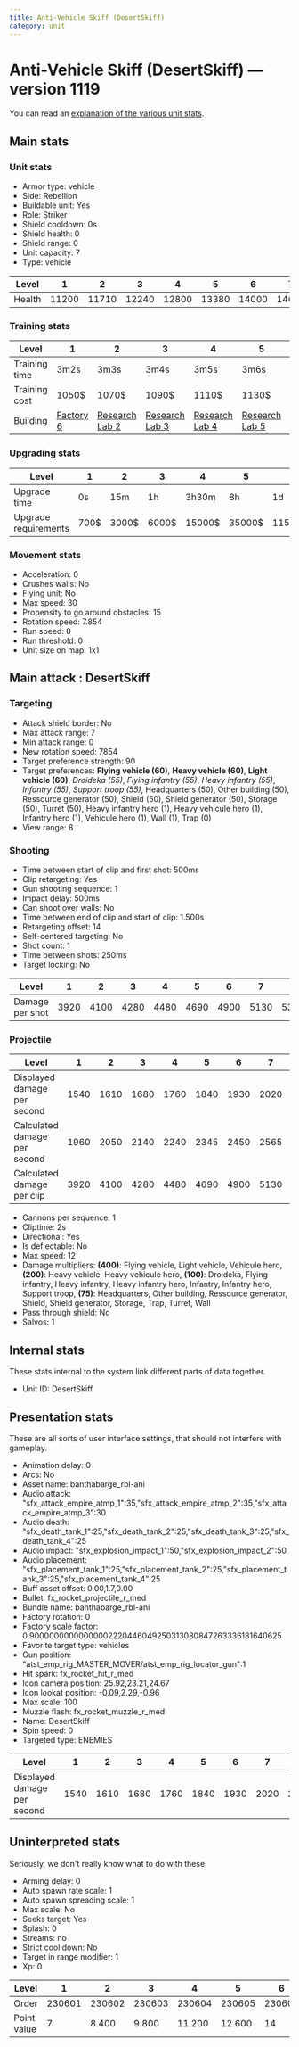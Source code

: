 ```yaml
---
title: Anti-Vehicle Skiff (DesertSkiff)
category: unit
---
```


# Anti-Vehicle Skiff (DesertSkiff) — version 1119

You can read an [explanation  of the various unit stats](unitexplained.md).

## Main stats

### Unit stats

  * Armor type: vehicle
  * Side: Rebellion
  * Buildable unit: Yes
  * Role: Striker
  * Shield cooldown: 0s
  * Shield health: 0
  * Shield range: 0
  * Unit capacity: 7
  * Type: vehicle

|Level |1    |2    |3    |4    |5    |6    |7    |8    |9    |10   |
|------|-----|-----|-----|-----|-----|-----|-----|-----|-----|-----|
|Health|11200|11710|12240|12800|13380|14000|14650|15330|16050|16800|


### Training stats

|Level        |1                             |2                                     |3                                     |4                                     |5                                     |6                                     |7                                     |8                                     |9                                     |10                                     |
|-------------|------------------------------|--------------------------------------|--------------------------------------|--------------------------------------|--------------------------------------|--------------------------------------|--------------------------------------|--------------------------------------|--------------------------------------|---------------------------------------|
|Training time|3m2s                          |3m3s                                  |3m4s                                  |3m5s                                  |3m6s                                  |3m7s                                  |3m9s                                  |3m16s                                 |3m23s                                 |3m30s                                  |
|Training cost|1050$                         |1070$                                 |1090$                                 |1110$                                 |1130$                                 |1160$                                 |1190$                                 |1400$                                 |1470$                                 |1610$                                  |
|Building     |[Factory 6](rebelFactory.html)|[Research Lab 2](rebelOffenseLab.html)|[Research Lab 3](rebelOffenseLab.html)|[Research Lab 4](rebelOffenseLab.html)|[Research Lab 5](rebelOffenseLab.html)|[Research Lab 6](rebelOffenseLab.html)|[Research Lab 7](rebelOffenseLab.html)|[Research Lab 8](rebelOffenseLab.html)|[Research Lab 9](rebelOffenseLab.html)|[Research Lab 10](rebelOffenseLab.html)|


### Upgrading stats

|Level               |1   |2    |3    |4     |5     |6      |7      |8      |9       |10      |
|--------------------|----|-----|-----|------|------|-------|-------|-------|--------|--------|
|Upgrade time        |0s  |15m  |1h   |3h30m |8h    |1d     |2d     |3d12h  |5d      |1w3d    |
|Upgrade requirements|700$|3000$|6000$|15000$|35000$|115000$|175000$|350000$|1000000$|2000000$|


### Movement stats

  * Acceleration: 0
  * Crushes walls: No
  * Flying unit: No
  * Max speed: 30
  * Propensity to go around obstacles: 15
  * Rotation speed: 7.854
  * Run speed: 0
  * Run threshold: 0
  * Unit size on map: 1x1

## Main attack : DesertSkiff

### Targeting

  * Attack shield border: No
  * Max attack range: 7
  * Min attack range: 0
  * New rotation speed: 7854
  * Target preference strength: 90
  * Target preferences: **Flying vehicle (60)**, **Heavy vehicle (60)**, **Light vehicle (60)**, _Droideka (55)_, _Flying infantry (55)_, _Heavy infantry (55)_, _Infantry (55)_, _Support troop (55)_, Headquarters (50), Other building (50), Ressource generator (50), Shield (50), Shield generator (50), Storage (50), Turret (50), Heavy infantry hero (1), Heavy vehicule hero (1), Infantry hero (1), Vehicule hero (1), Wall (1), Trap (0)
  * View range: 8

### Shooting

  * Time between start of clip and first shot: 500ms
  * Clip retargeting: Yes
  * Gun shooting sequence: 1
  * Impact delay: 500ms
  * Can shoot over walls: No
  * Time between end of clip and start of clip: 1.500s
  * Retargeting offset: 14
  * Self-centered targeting: No
  * Shot count: 1
  * Time between shots: 250ms
  * Target locking: No

|Level          |1   |2   |3   |4   |5   |6   |7   |8   |9   |10  |
|---------------|----|----|----|----|----|----|----|----|----|----|
|Damage per shot|3920|4100|4280|4480|4690|4900|5130|5370|5620|5890|


### Projectile

|Level                       |1   |2   |3   |4   |5   |6   |7   |8   |9   |10  |
|----------------------------|----|----|----|----|----|----|----|----|----|----|
|Displayed damage per second |1540|1610|1680|1760|1840|1930|2020|2110|2210|2310|
|Calculated damage per second|1960|2050|2140|2240|2345|2450|2565|2685|2810|2945|
|Calculated damage per clip  |3920|4100|4280|4480|4690|4900|5130|5370|5620|5890|


  * Cannons per sequence: 1
  * Cliptime: 2s
  * Directional: Yes
  * Is deflectable: No
  * Max speed: 12
  * Damage multipliers: **(400)**: Flying vehicle, Light vehicle, Vehicule hero, **(200)**: Heavy vehicle, Heavy vehicule hero, **(100)**: Droideka, Flying infantry, Heavy infantry, Heavy infantry hero, Infantry, Infantry hero, Support troop, **(75)**: Headquarters, Other building, Ressource generator, Shield, Shield generator, Storage, Trap, Turret, Wall
  * Pass through shield: No
  * Salvos: 1

## Internal stats

These stats internal to the system link different parts of data together.

  * Unit ID: DesertSkiff

## Presentation stats

These are all sorts of user interface settings, that should not interfere with gameplay.

  * Animation delay: 0
  * Arcs: No
  * Asset name: banthabarge_rbl-ani
  * Audio attack: "sfx_attack_empire_atmp_1":35,"sfx_attack_empire_atmp_2":35,"sfx_attack_empire_atmp_3":30
  * Audio death: "sfx_death_tank_1":25,"sfx_death_tank_2":25,"sfx_death_tank_3":25,"sfx_death_tank_4":25
  * Audio impact: "sfx_explosion_impact_1":50,"sfx_explosion_impact_2":50
  * Audio placement: "sfx_placement_tank_1":25,"sfx_placement_tank_2":25,"sfx_placement_tank_3":25,"sfx_placement_tank_4":25
  * Buff asset offset: 0.00,1.7,0.00
  * Bullet: fx_rocket_projectile_r_med
  * Bundle name: banthabarge_rbl-ani
  * Factory rotation: 0
  * Factory scale factor: 0.90000000000000002220446049250313080847263336181640625
  * Favorite target type: vehicles
  * Gun position: "atst_emp_rig_MASTER_MOVER/atst_emp_rig_locator_gun":1
  * Hit spark: fx_rocket_hit_r_med
  * Icon camera position: 25.92,23.21,24.67
  * Icon lookat position: -0.09,2.29,-0.96
  * Max scale: 100
  * Muzzle flash: fx_rocket_muzzle_r_med
  * Name: DesertSkiff
  * Spin speed: 0
  * Targeted type: ENEMIES

|Level                      |1   |2   |3   |4   |5   |6   |7   |8   |9   |10  |
|---------------------------|----|----|----|----|----|----|----|----|----|----|
|Displayed damage per second|1540|1610|1680|1760|1840|1930|2020|2110|2210|2310|


## Uninterpreted stats

Seriously, we don't really know what to do with these.

  * Arming delay: 0
  * Auto spawn rate scale: 1
  * Auto spawn spreading scale: 1
  * Max scale: No
  * Seeks target: Yes
  * Splash: 0
  * Streams: no
  * Strict cool down: No
  * Target in range modifier: 1
  * Xp: 0

|Level      |1     |2     |3     |4     |5     |6     |7     |8     |9     |10    |
|-----------|------|------|------|------|------|------|------|------|------|------|
|Order      |230601|230602|230603|230604|230605|230606|230607|230608|230609|230610|
|Point value|7     |8.400 |9.800 |11.200|12.600|14    |15.400|16.800|18.200|21    |


